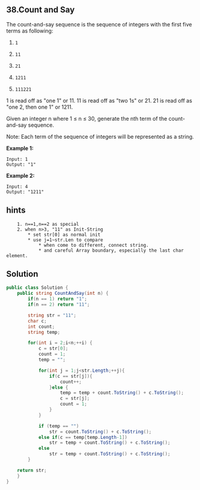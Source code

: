 ## 38.Count and Say

The count-and-say sequence is the sequence of integers with the first five terms as following:

1.     1
2.     11
3.     21
4.     1211
5.     111221

1 is read off as "one 1" or 11.
11 is read off as "two 1s" or 21.
21 is read off as "one 2, then one 1" or 1211.

Given an integer n where 1 ≤ n ≤ 30, generate the nth term of the count-and-say sequence.

Note: Each term of the sequence of integers will be represented as a string.

**Example 1:**
```
Input: 1
Output: "1"
```
**Example 2:**
```
Input: 4
Output: "1211"
```
## hints
```
    1. n==1,n==2 as special
    2. when n>3, "11" as Init-String
        * set str[0] as normal init
        * use j=1~str.Len to compare
            * when come to different, connect string.
            * and careful Array boundary, especially the last char element.
```

## Solution
``` csharp
public class Solution {
    public string CountAndSay(int n) {
        if(n == 1) return "1";
        if(n == 2) return "11";

        string str = "11";
        char c;
        int count;
        string temp;

        for(int i = 2;i<n;++i) {
            c = str[0];
            count = 1;
            temp = "";

            for(int j = 1;j<str.Length;++j){
                if(c == str[j]){
                    count++;
                }else {
                    temp = temp + count.ToString() + c.ToString();
                    c = str[j];
                    count = 1;
                }
            }

            if (temp == "")
                str = count.ToString() + c.ToString();
            else if(c == temp[temp.Length-1])
                str = temp + count.ToString() + c.ToString();
            else
                str = temp + count.ToString() + c.ToString();
        }

    return str;
    }
}
```

